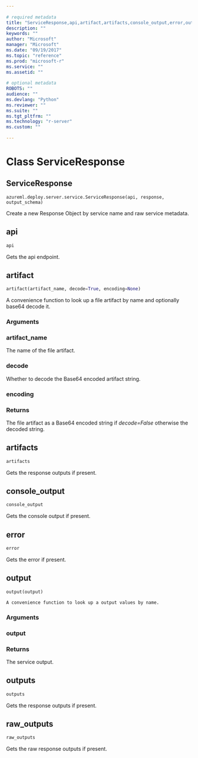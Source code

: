 ```yaml
--- 
 
# required metadata 
title: "ServiceResponse,api,artifact,artifacts,console_output,error,output,outputs,raw_outputs: from azureml-model-management-sdk – Machine Learning Server | Microsoft Docs" 
description: "" 
keywords: "" 
author: "Microsoft" 
manager: "Microsoft" 
ms.date: "09/19/2017" 
ms.topic: "reference" 
ms.prod: "microsoft-r" 
ms.service: "" 
ms.assetid: "" 
 
# optional metadata 
ROBOTS: "" 
audience: "" 
ms.devlang: "Python" 
ms.reviewer: "" 
ms.suite: "" 
ms.tgt_pltfrm: "" 
ms.technology: "r-server" 
ms.custom: "" 
 
---
```


# Class ServiceResponse


## ServiceResponse



```
azureml.deploy.server.service.ServiceResponse(api, response, output_schema)
```




Create a new Response Object by service name and raw service metadata.



## api

```python
api
```




Gets the api endpoint.



## artifact

```python
artifact(artifact_name, decode=True, encoding=None)
```




A convenience function to look up a file artifact by name and optionally
base64 decode it.


### Arguments


### artifact_name

The name of the file artifact.


### decode

Whether to decode the Base64 encoded artifact string.


### encoding


### Returns

The file artifact as a Base64 encoded string if *decode=False*
otherwise the decoded string.



## artifacts

```python
artifacts
```




Gets the response outputs if present.



## console_output

```python
console_output
```




Gets the console output if present.



## error 

```python
error
```




Gets the error if present.



## output

```python
output(output)
```




    A convenience function to look up a output values by name.


### Arguments


### output


### Returns

The service output.



## outputs

```python
outputs
```




Gets the response outputs if present.



## raw_outputs

```python
raw_outputs
```




Gets the raw response outputs if present.
